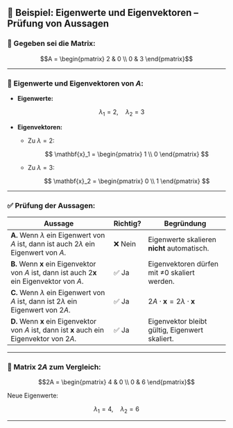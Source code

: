 ## 📘 Beispiel: Eigenwerte und Eigenvektoren – Prüfung von Aussagen

### 🔢 Gegeben sei die Matrix:

```math
A = \begin{pmatrix} 2 & 0 \\ 0 & 3 \end{pmatrix}
```

---

### 🎯 Eigenwerte und Eigenvektoren von $A$:

* **Eigenwerte:**

  $$
  \lambda_1 = 2,\quad \lambda_2 = 3
  $$

* **Eigenvektoren:**

  * Zu $\lambda = 2$:

    $$
    \mathbf{x}_1 = \begin{pmatrix} 1 \\ 0 \end{pmatrix}
    $$
  * Zu $\lambda = 3$:

    $$
    \mathbf{x}_2 = \begin{pmatrix} 0 \\ 1 \end{pmatrix}
    $$

---

### ✅ Prüfung der Aussagen:

| Aussage                                                                                                    | Richtig? | Begründung                                        |
| ---------------------------------------------------------------------------------------------------------- | -------- | ------------------------------------------------- |
| **A.** Wenn $\lambda$ ein Eigenwert von $A$ ist, dann ist auch $2\lambda$ ein Eigenwert von $A$.           | ❌ Nein   | Eigenwerte skalieren **nicht** automatisch.       |
| **B.** Wenn $\mathbf{x}$ ein Eigenvektor von $A$ ist, dann ist auch $2\mathbf{x}$ ein Eigenvektor von $A$. | ✅ Ja     | Eigenvektoren dürfen mit ≠0 skaliert werden.      |
| **C.** Wenn $\lambda$ ein Eigenwert von $A$ ist, dann ist $2\lambda$ ein Eigenwert von $2A$.               | ✅ Ja     | $2A \cdot \mathbf{x} = 2\lambda \cdot \mathbf{x}$ |
| **D.** Wenn $\mathbf{x}$ ein Eigenvektor von $A$ ist, dann ist $\mathbf{x}$ auch ein Eigenvektor von $2A$. | ✅ Ja     | Eigenvektor bleibt gültig, Eigenwert skaliert.    |

---

### 📌 Matrix $2A$ zum Vergleich:

```math
2A = \begin{pmatrix} 4 & 0 \\ 0 & 6 \end{pmatrix}
```

Neue Eigenwerte:

$$
\lambda_1 = 4,\quad \lambda_2 = 6
$$

---

